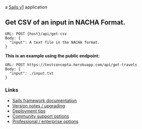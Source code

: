 a [Sails v1](https://sailsjs.com) application

## Get CSV of an input in NACHA Format.
```
URL: POST {host}/api/get-csv
Body: {
  "input": A text file in the NACHA format.
}
```
**This is an example using the public endpoint:**
```
URL: POST https://testconcepta.herokuapp.com/api/get-travels
Body: {
  "input": ./input.txt
}
```

### Links

+ [Sails framework documentation](https://sailsjs.com/get-started)
+ [Version notes / upgrading](https://sailsjs.com/documentation/upgrading)
+ [Deployment tips](https://sailsjs.com/documentation/concepts/deployment)
+ [Community support options](https://sailsjs.com/support)
+ [Professional / enterprise options](https://sailsjs.com/enterprise)
